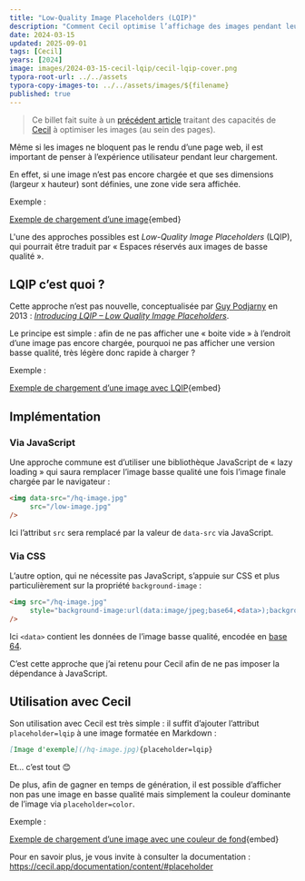 ```yaml
---
title: "Low-Quality Image Placeholders (LQIP)"
description: "Comment Cecil optimise l’affichage des images pendant leur chargement."
date: 2024-03-15
updated: 2025-09-01
tags: [Cecil]
years: [2024]
image: images/2024-03-15-cecil-lqip/cecil-lqip-cover.png
typora-root-url: ../../assets
typora-copy-images-to: ../../assets/images/${filename}
published: true
---
```


> Ce billet fait suite à un [précédent article](/blog/cecil-optimisation-images) traitant des capacités de [Cecil](/tags/cecil) à optimiser les images (au sein des pages).

Même si les images ne bloquent pas le rendu d’une page web, il est important de penser à l’expérience utilisateur pendant leur chargement.

En effet, si une image n’est pas encore chargée et que ses dimensions (largeur x hauteur) sont définies, une zone vide sera affichée.

<!--break-->

Exemple :

[Exemple de chargement d’une image](/videos/2024-03-15-cecil-lqip/cecil-lqip-empty.mp4){embed}

L'une des approches possibles est *Low-Quality Image Placeholders* (LQIP), qui pourrait être traduit par « Espaces réservés aux images de basse qualité ».

## LQIP c’est quoi ?

Cette approche n’est pas nouvelle, conceptualisée par [Guy Podjarny](https://twitter.com/guypod) en 2013 : *[Introducing LQIP – Low Quality Image Placeholders](https://www.guypo.com/introducing-lqip-low-quality-image-placeholders)*.

Le principe est simple : afin de ne pas afficher une « boite vide » à l’endroit d’une image pas encore chargée, pourquoi ne pas afficher une version basse qualité, très légère donc rapide à charger ?

Exemple :

[Exemple de chargement d’une image avec LQIP](/videos/2024-03-15-cecil-lqip/cecil-lqip-data.mp4){embed}

## Implémentation

### Via JavaScript

Une approche commune est d’utiliser une bibliothèque JavaScript de « lazy loading » qui saura remplacer l’image basse qualité une fois l’image finale chargée par le navigateur :

```html
<img data-src="/hq-image.jpg"
     src="/low-image.jpg"
/>
```

Ici l’attribut `src` sera remplacé par la valeur de `data-src` via JavaScript.

### Via CSS

L’autre option, qui ne nécessite pas JavaScript, s’appuie sur CSS et plus particulièrement sur la propriété `background-image` :

```html
<img src="/hq-image.jpg"
     style="background-image:url(data:image/jpeg;base64,<data>);background-size:cover;"
/>
```

Ici `<data>` contient les données de l’image basse qualité, encodée en [base 64](https://developer.mozilla.org/docs/Web/HTTP/Basics_of_HTTP/Data_URLs).

C’est cette approche que j’ai retenu pour Cecil afin de ne pas imposer la dépendance à JavaScript.

## Utilisation avec Cecil

Son utilisation avec Cecil est très simple : il suffit d’ajouter l’attribut `placeholder=lqip` à une image formatée en Markdown :

```markdown
[Image d'exemple](/hq-image.jpg){placeholder=lqip}
```

Et… c’est tout 😊

De plus, afin de gagner en temps de génération, il est possible d’afficher non pas une image en basse qualité mais simplement la couleur dominante de l’image via `placeholder=color`.

Exemple :

[Exemple de chargement d’une image avec une couleur de fond](/videos/2024-03-15-cecil-lqip/cecil-lqip-color.mp4){embed}

Pour en savoir plus, je vous invite à consulter la documentation : <https://cecil.app/documentation/content/#placeholder>
